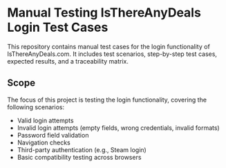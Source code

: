 # Manual Testing IsThereAnyDeals Login Test Cases
This repository contains manual test cases for the login functionality of IsThereAnyDeals.com. It includes test scenarios, step-by-step test cases, expected results, and a traceability matrix.

## Scope
The focus of this project is testing the login functionality, covering the following scenarios:
- Valid login attempts
- Invalid login attempts (empty fields, wrong credentials, invalid formats)
- Password field validation
- Navigation checks
- Third-party authentication (e.g., Steam login)
- Basic compatibility testing across browsers

